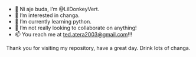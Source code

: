 - 👋 Ni aje buda, I’m @LilDonkeyVert.
- 👀 I’m interested in changa.
- 🌱 I’m currently learning python.
- 💞️ I’m not really looking to collaborate on anything!
- 📫 You reach me at ted.atera2003@gmail.com!!!

Thank you for visiting my repository, have a great day. Drink lots of changa.

